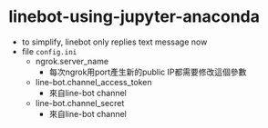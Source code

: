 # linebot-using-jupyter-anaconda
- to simplify, linebot only replies text message now
- file `config.ini`
    - ngrok.server_name
        - 每次ngrok用port產生新的public IP都需要修改這個參數
    - line-bot.channel_access_token
        - 來自line-bot channel
    - line-bot.channel_secret
        - 來自line-bot channel
    